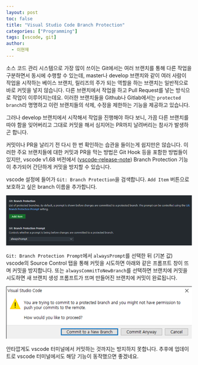 ```yaml
---
layout: post
toc: false
title: "Visual Studio Code Branch Protection"
categories: ["Programming"]
tags: [vscode, git]
author:
  - 이현재
---
```


소스 코드 관리 시스템으로 가장 많이 쓰이는 Git에서는 여러 브랜치를 통해
다른 작업을 구분하면서 동시에 수행할 수 있는데, master나 develop 브랜치와 같이
여러 사람이 작업을 시작하는 베이스 브랜치, 릴리즈의 주가 되는 역할을 하는 브랜치는
일반적으로 바로 커밋을 넣지 않습니다. 다른 브랜치에서 작업을 하고
Pull Request를 넣는 방식으로 작업이 이루어지는데요. 이러한 브랜치들을
Github나 Gitlab에서는 `protected branch`라 명명하고
이런 브랜치들의 삭제, 수정을 제한하는 기능을 제공하고 있습니다.

그러나 develop 브랜치에서 시작해서 작업을 진행해야 하다 보니, 가끔
다른 브랜치를 따야 함을 잊어버리고 그대로 커밋을 해서 심지어는
PR까지 날려버리는 참사가 발생하곤 합니다.

커밋이나 PR을 날리기 전 다시 한 번 확인하는 습관을 들이는게
쉽지만은 않습니다. 이러한 주요 브랜치들에 대한 커밋과 PR을 막는 방법은
Git Hook 등을 포함한 방법들이 있지만, vscode v1.68 버전에서
([vscode-release-note]) Branch Protection 기능이 추가되어 간단하게 커밋을 방지할 수 있습니다.

vscode 설정에 들어가 `Git: Branch Protection`을 검색합니다.
`Add Item` 버튼으로 보호하고 싶은 branch 이름을 추가합니다.

![branch-protection-1](/img/2022-07-02-vscode-branch-protection/branch-protection-1.png)

`Git: Branch Protection Prompt`에서 `alwaysPrompt`를 선택한 뒤 (기본 값)
vscode의 Source Control 탭을 통해 커밋을 시도하면 아래와 같은
프롬프트 창이 뜨며 커밋을 방지합니다. 또는 `alwaysCommitToNewBranch`를 선택하면
브랜치에 커밋을 시도하면 새 브랜치 생성 프롬프트가 뜨며 만들어진 브랜치에
커밋이 완료됩니다.

![branch-protection-2](/img/2022-07-02-vscode-branch-protection/branch-protection-2.png)

안타깝게도 vscode 터미널에서 커밋하는 것까지는 방지하지 못합니다.
추후에 업데이트로 vscode 터미널에서도 해당 기능이 동작했으면 좋겠네요.

[vscode-release-note]: https://code.visualstudio.com/updates/v1_68#_git-branch-protection
